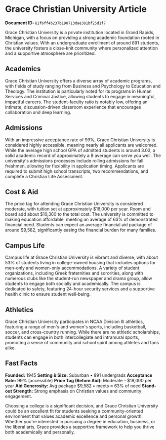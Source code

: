 # Grace Christian University Article

**Document ID:** `82f6ff4b237b190713dae381bf25d1f7`

Grace Christian University is a private institution located in Grand Rapids, Michigan, with a focus on providing a strong academic foundation rooted in Christian values. With an undergraduate enrollment of around 891 students, the university fosters a close-knit community where personalized attention and a supportive atmosphere are prioritized.

## Academics
Grace Christian University offers a diverse array of academic programs, with fields of study ranging from Business and Psychology to Education and Theology. The institution is particularly noted for its programs in Human Services and Criminal Justice, allowing students to engage in meaningful, impactful careers. The student-faculty ratio is notably low, offering an intimate, discussion-driven classroom experience that encourages collaboration and deep learning.

## Admissions
With an impressive acceptance rate of 99%, Grace Christian University is considered highly accessible, meaning nearly all applicants are welcomed. While the average high school GPA of admitted students is around 3.03, a solid academic record of approximately a B average can serve you well. The university's admissions processes include rolling admissions for fall freshmen, allowing for flexibility in application timing. Applicants are required to submit high school transcripts, two recommendations, and complete a Christian Life Assessment.

## Cost & Aid
The price tag for attending Grace Christian University is considered moderate, with tuition set at approximately $18,000 per year. Room and board add about $10,300 to the total cost. The university is committed to making education affordable, meeting an average of 63% of demonstrated financial need. Students can expect an average financial aid package of around $9,582, significantly easing the financial burden for many families.

## Campus Life
Campus life at Grace Christian University is vibrant and diverse, with about 53% of students living in college-owned housing that includes options for men-only and women-only accommodations. A variety of student organizations, including Greek fraternities and sororities, along with numerous clubs like the student-run newspaper and drama group, allow students to engage both socially and academically. The campus is dedicated to safety, featuring 24-hour security services and a supportive health clinic to ensure student well-being.

## Athletics
Grace Christian University participates in NCAA Division III athletics, featuring a range of men's and women's sports, including basketball, soccer, and cross-country running. While there are no athletic scholarships, students can engage in both intercollegiate and intramural sports, promoting a sense of community and school spirit among athletes and fans alike.

## Fast Facts
**Founded:** 1945
**Setting & Size:** Suburban • 891 undergrads
**Acceptance Rate:** 99% (accessible)
**Price Tag (Before Aid):** Moderate – $18,000 per year
**Aid Generosity:** Avg package $9,582 • meets ≈ 63% of need
**Stand-out Strength:** Strong emphasis on Christian values and community engagement.

Choosing a college is a significant decision, and Grace Christian University could be an excellent fit for students seeking a community-oriented environment that values academic excellence and personal growth. Whether you're interested in pursuing a degree in education, business, or the liberal arts, Grace provides a supportive framework to help you thrive both academically and personally.
